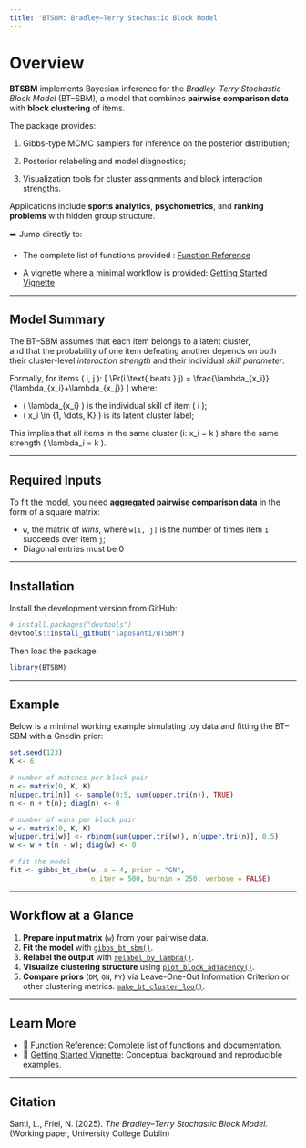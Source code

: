 ```yaml
---
title: 'BTSBM: Bradley–Terry Stochastic Block Model'
---
```


# Overview

**BTSBM** implements Bayesian inference for the *Bradley–Terry Stochastic Block Model* (BT–SBM), a model that combines **pairwise comparison data** with **block clustering** of items.

The package provides:

1) Gibbs-type MCMC samplers for inference on the posterior distribution;

2) Posterior relabeling and model diagnostics;

3) Visualization tools for cluster assignments and block interaction strengths.

Applications include **sports analytics**, **psychometrics**, and **ranking problems** with hidden group structure.

➡️ Jump directly to:


- The complete list of functions provided : [Function Reference](https://laposanti.github.io/BTSBM/reference/index.html)

- A vignette where a minimal workflow is provided: [Getting Started Vignette](https://laposanti.github.io/BTSBM/articles/getting-started.html)

---

## Model Summary

The BT–SBM assumes that each item belongs to a latent cluster,  
and that the probability of one item defeating another depends on both  
their cluster-level *interaction strength* and their individual *skill parameter*.

Formally, for items \( i, j \):
\[
\Pr(i \text{ beats } j) = \frac{\lambda_{x_i}}{\lambda_{x_i}+\lambda_{x_j}}
\]
where:

- \( \lambda_{x_i} \) is the individual skill of item \( i \);
- \( x_i \in \{1, \dots, K\} \) is its latent cluster label;

This implies that all items in the same cluster \(i: x_i = k \) share the same strength \( \lambda_i = k \).

---

## Required Inputs

To fit the model, you need **aggregated pairwise comparison data** in the form of a square matrix:

- `w`, the  matrix of *wins*, where `w[i, j]` is the number of times item `i` succeeds over item `j`; 
- Diagonal entries must be 0

---

## Installation

Install the development version from GitHub:

```r
# install.packages("devtools")
devtools::install_github("laposanti/BTSBM")
````

Then load the package:

```r
library(BTSBM)
```

---

## Example

Below is a minimal working example simulating toy data and fitting the BT–SBM with a Gnedin prior:

```r
set.seed(123)
K <- 6

# number of matches per block pair
n <- matrix(0, K, K)
n[upper.tri(n)] <- sample(0:5, sum(upper.tri(n)), TRUE)
n <- n + t(n); diag(n) <- 0

# number of wins per block pair
w <- matrix(0, K, K)
w[upper.tri(w)] <- rbinom(sum(upper.tri(w)), n[upper.tri(n)], 0.5)
w <- w + t(n - w); diag(w) <- 0

# fit the model
fit <- gibbs_bt_sbm(w, a = 4, prior = "GN",
                    n_iter = 500, burnin = 250, verbose = FALSE)
```

---

## Workflow at a Glance

1. **Prepare input matrix** (`w`) from your pairwise data.
2. **Fit the model** with [`gibbs_bt_sbm()`](https://laposanti.github.io/BTSBM/reference/gibbs_bt_sbm.html).
3. **Relabel the output** with [`relabel_by_lambda()`](https://laposanti.github.io/BTSBM/reference/relabel_by_lambda.html).
3. **Visualize clustering structure** using [`plot_block_adjacency()`](https://laposanti.github.io/BTSBM/reference/plot_block_adjacency.html).
4. **Compare priors** (`DM`, `GN`, `PY`) via Leave-One-Out Information Criterion or other clustering metrics. [`make_bt_cluster_loo()`](https://laposanti.github.io/BTSBM/reference/make_bt_cluster_loo.html).

---

## Learn More

* 📘 [Function Reference](https://laposanti.github.io/BTSBM/reference/index.html): Complete list of functions and documentation.
* 📄 [Getting Started Vignette](https://laposanti.github.io/BTSBM/articles/btsbm.html): Conceptual background and reproducible examples.

---

## Citation

Santi, L., Friel, N. (2025). *The Bradley–Terry Stochastic Block Model.*
(Working paper, University College Dublin)

